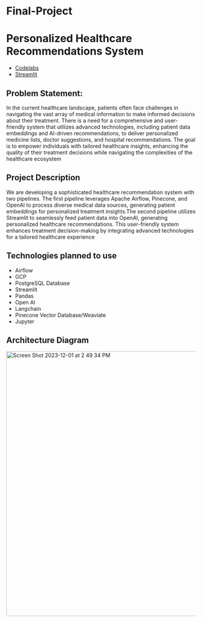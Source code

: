 # Final-Project

# Personalized Healthcare Recommendations System

- [Codelabs](https://codelabs-preview.appspot.com/?file_id=12xSA54puYEnSkJqp-kGrLlwYCNaAwCsE7-ozc-PrYOQ#0)
- [Streamlit](https://personalized-healthcare-medications.streamlit.app/)

## Problem Statement:

In the current healthcare landscape, patients often face challenges in navigating the vast array of medical information to make informed decisions about their treatment. There is a need for a comprehensive and user-friendly system that utilizes advanced technologies, including patient data embeddings and AI-driven recommendations, to deliver personalized medicine lists, doctor suggestions, and hospital recommendations. The goal is to empower individuals with tailored healthcare insights, enhancing the quality of their treatment decisions while navigating the complexities of the healthcare ecosystem


## Project Description
We are developing a sophisticated healthcare recommendation system with two pipelines. The first pipeline leverages Apache Airflow, Pinecone, and OpenAI to process diverse medical data sources, generating patient embeddings for personalized treatment insights.The second pipeline utilizes Streamlit to seamlessly feed patient data into OpenAI, generating personalized healthcare recommendations. This user-friendly system enhances treatment decision-making by integrating advanced technologies for a tailored healthcare experience

## Technologies planned to use
- Airflow
- GCP
- PostgreSQL Database
- Streamlit
- Pandas
- Open AI
- Langchain
- Pinecone Vector Database/Weaviate
- Jupyter

## Architecture Diagram

<img width="705" alt="Screen Shot 2023-12-01 at 2 49 34 PM" src="https://github.com/BigDataIA-Fall2023-Team3/Final-Project/assets/71171604/d26dfc04-c9af-4758-96a0-7b74a7b37814">









